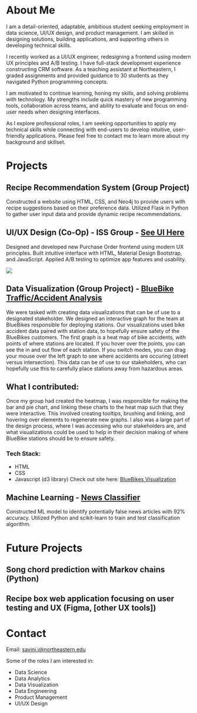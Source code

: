 # About Me
I am a detail-oriented, adaptable, ambitious student seeking employment in data science, UI/UX design, and product management. I am skilled in designing solutions, building applications, and supporting others in developing technical skills. 

I recently worked as a UI/UX engineer, redesigning a frontend using modern UX principles and A/B testing. I have full-stack development experience constructing CRM software. As a teaching assistant at Northeastern, I graded assignments and provided guidance to 30 students as they navigated Python programming concepts.

I am motivated to continue learning, honing my skills, and solving problems with technology. My strengths include quick mastery of new programming tools, collaboration across teams, and ability to evaluate and focus on end-user needs when designing interfaces.

As I explore professional roles, I am seeking opportunities to apply my technical skills while connecting with end-users to develop intuitive, user-friendly applications. Please feel free to contact me to learn more about my background and skillset.

# Projects

## Recipe Recommendation System (Group Project)
Constructed a website using HTML, CSS, and Neo4j to provide users with recipe suggestions based on their preference data. Utilized Flask in Python to gather user input data and provide dynamic recipe recommendations.

## UI/UX Design (Co-Op) - ISS Group - [See UI Here](https://github.com/julianwsavini/Co-Op-Project)
Designed and developed new Purchase Order frontend using modern UX principles. Built intuitive interface with HTML, Material Design Bootstrap, and JavaScript. Applied A/B testing to optimize app features and usability.

<img src="https://github.com/julianwsavini/julianwsavini.github.io/assets/93225744/a285bfc4-d173-47a9-b01d-f63eac242d0e"/>

## Data Visualization (Group Project) - [BlueBike Traffic/Accident Analysis](https://github.com/julianwsavini/BlueBikes_Visualization_Final_Project)
We were tasked with creating data visualizations that can be of use to a designated stakeholder. We designed an interactive graph for the team at BlueBikes responsible for deploying stations. Our visualizations used bike accident data paired with station data, to hopefully ensure safety of the BlueBikes customers. The first graph is a heat map of bike accidents, with points of where stations are located. If you hover over the points, you can see the in and out flow of each station. If you switch modes, you can drag your mouse over the left graph to see where accidents are occuring (street versus intersection). This data can be of use to our stakeholders, who can hopefully use this to carefully place stations away from hazardous areas.

## What I contributed:
Once my group had created the heatmap, I was responsible for making the bar and pie chart, and linking these charts to the heat map such that they were interactive. This involved creating tooltips, brushing and linking, and hovering over elements to regenerate new graphs. I also was a large part of the design process, where I was accessing who our stakeholders are, and what visualizations could be used to help in their decision making of where BlueBike stations should be to ensure safety.

### Tech Stack:
- HTML
- CSS
- Javascript (d3 library)
Check out site here: [BlueBikes Visualization](https://ds4200-s23-class.github.io/project-julian-jake-david-aneek/)

## Machine Learning - [News Classifier](https://github.com/julianwsavini/news_classification)
Constructed ML model to identify potentially false news articles with 92% accuracy. Utilized Python and scikit-learn to train and test classification algorithm.

# Future Projects

## Song chord prediction with Markov chains (Python)

## Recipe box web application focusing on user testing and UX (Figma, [other UX tools])

# Contact
Email: savini.j@northeastern.edu

Some of the roles I am interested in:
- Data Science
- Data Analytics
- Data Visualization
- Data Engineering
- Product Management
- UI/UX Design

